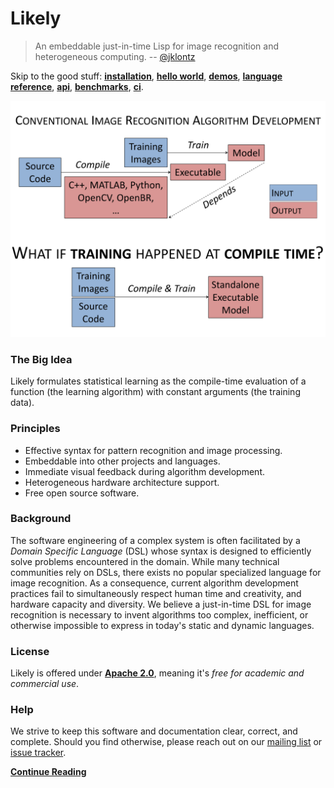 Likely
======
> An embeddable just-in-time Lisp for image recognition and heterogeneous computing.
> -- [@jklontz](https://github.com/jklontz)

Skip to the good stuff: **[installation](?href=README.md)**,
                        **[hello world](?href=share/likely/hello_world/README.md)**,
                        **[demos](?href=demos)**,
                        **[language reference](https://s3.amazonaws.com/liblikely/latex/standard.pdf)**,
                        **[api](https://s3.amazonaws.com/liblikely/doxygen/index.html)**,
                        **[benchmarks](?href=benchmarks)**,
                        **[ci](http://ci.liblikely.org/waterfall)**.

<img src="/share/likely/WhatIf.svg" width="768">

### The Big Idea
Likely formulates statistical learning as the compile-time evaluation of a function (the learning algorithm) with constant arguments (the training data).

### Principles
 - Effective syntax for pattern recognition and image processing.
 - Embeddable into other projects and languages.
 - Immediate visual feedback during algorithm development.
 - Heterogeneous hardware architecture support.
 - Free open source software.

### Background
The software engineering of a complex system is often facilitated by a _Domain Specific Language_ (DSL) whose syntax is designed to efficiently solve problems encountered in the domain.
While many technical communities rely on DSLs, there exists no popular specialized language for image recognition.
As a consequence, current algorithm development practices fail to simultaneously respect human time and creativity, and hardware capacity and diversity.
We believe a just-in-time DSL for image recognition is necessary to invent algorithms too complex, inefficient, or otherwise impossible to express in today's static and dynamic languages.

### License
Likely is offered under **[Apache 2.0](LICENSE.txt)**, meaning it's *free for academic and commercial use*.

### Help
We strive to keep this software and documentation clear, correct, and complete. Should you find otherwise, please reach out on our [mailing list](https://groups.google.com/forum/#!forum/likely-dev) or [issue tracker](https://github.com/biometrics/likely/issues).

**[Continue Reading](https://s3.amazonaws.com/liblikely/latex/standard.pdf)**
